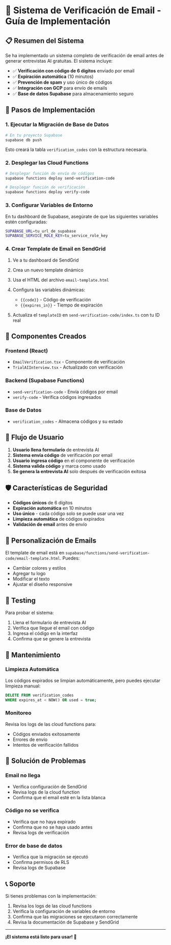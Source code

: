 # 🔐 Sistema de Verificación de Email - Guía de Implementación

## 📋 **Resumen del Sistema**

Se ha implementado un sistema completo de verificación de email antes de generar entrevistas AI gratuitas. El sistema incluye:

- ✅ **Verificación con código de 6 dígitos** enviado por email
- ✅ **Expiración automática** (10 minutos)
- ✅ **Prevención de spam** y uso único de códigos
- ✅ **Integración con GCP** para envío de emails
- ✅ **Base de datos Supabase** para almacenamiento seguro

## 🚀 **Pasos de Implementación**

### **1. Ejecutar la Migración de Base de Datos**

```bash
# En tu proyecto Supabase
supabase db push
```

Esto creará la tabla `verification_codes` con la estructura necesaria.

### **2. Desplegar las Cloud Functions**

```bash
# Desplegar función de envío de códigos
supabase functions deploy send-verification-code

# Desplegar función de verificación
supabase functions deploy verify-code
```

### **3. Configurar Variables de Entorno**

En tu dashboard de Supabase, asegúrate de que las siguientes variables estén configuradas:

```bash
SUPABASE_URL=tu_url_de_supabase
SUPABASE_SERVICE_ROLE_KEY=tu_service_role_key
```

### **4. Crear Template de Email en SendGrid**

1. Ve a tu dashboard de SendGrid
2. Crea un nuevo template dinámico
3. Usa el HTML del archivo `email-template.html`
4. Configura las variables dinámicas:

   - `{{code}}` - Código de verificación
   - `{{expires_in}}` - Tiempo de expiración

5. Actualiza el `templateID` en `send-verification-code/index.ts` con tu ID real

## 🔧 **Componentes Creados**

### **Frontend (React)**

- `EmailVerification.tsx` - Componente de verificación
- `TrialAIInterview.tsx` - Actualizado con verificación

### **Backend (Supabase Functions)**

- `send-verification-code` - Envía códigos por email
- `verify-code` - Verifica códigos ingresados

### **Base de Datos**

- `verification_codes` - Almacena códigos y su estado

## 📱 **Flujo de Usuario**

1. **Usuario llena formulario** de entrevista AI
2. **Sistema envía código** de verificación por email
3. **Usuario ingresa código** en el componente de verificación
4. **Sistema valida código** y marca como usado
5. **Se genera la entrevista AI** solo después de verificación exitosa

## 🛡️ **Características de Seguridad**

- **Códigos únicos** de 6 dígitos
- **Expiración automática** en 10 minutos
- **Uso único** - cada código solo se puede usar una vez
- **Limpieza automática** de códigos expirados
- **Validación de email** antes de envío

## 📧 **Personalización de Emails**

El template de email está en `supabase/functions/send-verification-code/email-template.html`. Puedes:

- Cambiar colores y estilos
- Agregar tu logo
- Modificar el texto
- Ajustar el diseño responsive

## 🧪 **Testing**

Para probar el sistema:

1. Llena el formulario de entrevista AI
2. Verifica que llegue el email con código
3. Ingresa el código en la interfaz
4. Confirma que se genere la entrevista

## 🔄 **Mantenimiento**

### **Limpieza Automática**

Los códigos expirados se limpian automáticamente, pero puedes ejecutar limpieza manual:

```sql
DELETE FROM verification_codes
WHERE expires_at < NOW() OR used = true;
```

### **Monitoreo**

Revisa los logs de las cloud functions para:

- Códigos enviados exitosamente
- Errores de envío
- Intentos de verificación fallidos

## 🚨 **Solución de Problemas**

### **Email no llega**

- Verifica configuración de SendGrid
- Revisa logs de la cloud function
- Confirma que el email esté en la lista blanca

### **Código no se verifica**

- Verifica que no haya expirado
- Confirma que no se haya usado antes
- Revisa logs de verificación

### **Error de base de datos**

- Verifica que la migración se ejecutó
- Confirma permisos de RLS
- Revisa logs de Supabase

## 📞 **Soporte**

Si tienes problemas con la implementación:

1. Revisa los logs de las cloud functions
2. Verifica la configuración de variables de entorno
3. Confirma que las migraciones se ejecutaron correctamente
4. Revisa la documentación de Supabase y SendGrid

---

**¡El sistema está listo para usar! 🎉**
